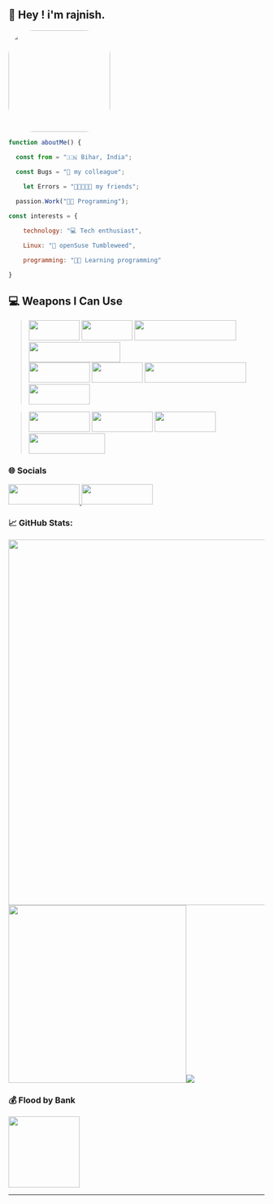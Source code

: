 ## 👋 Hey ! i'm __rajnish__. 

<img width="200px" height="200px" src="https://bit.ly/rajnish-dpc" style="border-radius:50px;">

```js
function aboutMe() {

  const from = "🇮🇳 Bihar, India";

  const Bugs = "🐛 my colleague";
  
    let Errors = "👩🏾‍🤝‍👩🏻 my friends";

  passion.Work("🧑‍💻 Programming");

const interests = {

    technology: "💻 Tech enthusiast",

    Linux: "🐧 openSuse Tumbleweed",

    programming: "👩‍💻 Learning programming"

}
```


## 💻 **Weapons I Can Use**

> <img width="100px" height="40px" src="https://img.shields.io/badge/html5-%23E34F26.svg?style=flat&logo=html5&logoColor=white"> <img width="100px" height="40px" src="https://img.shields.io/badge/css3-%231572B6.svg?style=flat&logo=css3&logoColor=white" > <img width="200px" height="40px" src="https://img.shields.io/badge/javascript-%23323330.svg?style=flat&logo=javascript&logoColor=%23F7DF1E" > <img width="180px" height="40px" src="https://img.shields.io/badge/markdown-%23000000.svg?style=flat&logo=markdown&logoColor=white"> 
 <br> <img width="120px" height="40px" src="https://img.shields.io/badge/react-%2320232a.svg?style=flat&logo=react&logoColor=%2361DAFB" > <img width="100px" height="40px" src="https://img.shields.io/badge/vue.js-%2335495e.svg?style=flat&logo=vuedotjs&logoColor=%234FC08D" > <img width="200px" height="40px" src="https://img.shields.io/badge/github%20pages-121013?style=flat&logo=github&logoColor=white" > <img width="120px" height="40px" src="https://img.shields.io/badge/node.js-6DA55F?style=flat&logo=node.js&logoColor=white" >

> <img width="120px" height="40px" src="https://img.shields.io/badge/java-%23ED8B00.svg?style=flat&logo=openjdk&logoColor=white" > <img width="120px" height="40px" src="https://img.shields.io/badge/firebase-%23039BE5.svg?style=flat&logo=firebase" > <img width="120px" height="40px" src="https://img.shields.io/badge/Notion-%23000000.svg?style=flat&logo=notion&logoColor=white" > <img width="150px" height="40px" src="https://img.shields.io/badge/bitwarden-%23175DDC.svg?style=flat&logo=bitwarden&logoColor=white" >

### 🌐 Socials 
> <a href="https://x.com/ik_rajnish"> 
<img src="https://img.shields.io/badge/ik_rajnish-black.svg?logo=x&logoColor=white" width="140px" height="40px"></a><a href="https://t.me/devrajnish">
<img src="https://img.shields.io/badge/Telegram-2CA5E0?style=flat-squeare&logo=telegram&logoColor=white" width="140px" height="40px">
</a>


### 📈 GitHub Stats:
<img width="720px" src="https://github-readme-streak-stats.herokuapp.com/?user=dev-rajnish&theme=algolia&hide_border=false"> <img src="https://github-readme-stats.vercel.app/api?username=dev-rajnish&theme=algolia&hide_border=false&include_all_commits=true&count_private=true" width="350px"><img src="https://github-readme-stats.vercel.app/api/top-langs/?username=dev-rajnish&theme=algolia&hide_border=false&include_all_commits=true&count_private=true&layout=compact">

### 💰 Flood by Bank
  <a href="https://paypal.me/imsanedev">
  <img width="140px" src="https://img.shields.io/badge/PayPal-00457C?style=flate&logo=paypal&logoColor=white">
</a>

-- -- 
